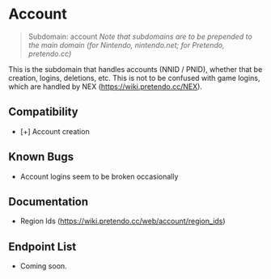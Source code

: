 <!-- TITLE: Account -->
<!-- SUBTITLE: Information on the Account System for Pretendo Network -->

# Account
> Subdomain: account
> *Note that subdomains are to be prepended to the main domain (for Nintendo, nintendo.net; for Pretendo, pretendo.cc)*

This is the subdomain that handles accounts (NNID / PNID), whether that be creation, logins, deletions, etc. This is not to be confused with game logins, which are handled by NEX (https://wiki.pretendo.cc/NEX).

## Compatibility
* [+] Account creation

## Known Bugs
* Account logins seem to be broken occasionally

## Documentation
* Region Ids (https://wiki.pretendo.cc/web/account/region_ids)
## Endpoint List
* Coming soon.